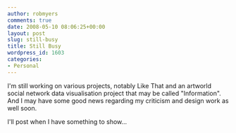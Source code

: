 ```yaml
---
author: robmyers
comments: true
date: 2008-05-10 08:06:25+00:00
layout: post
slug: still-busy
title: Still Busy
wordpress_id: 1603
categories:
- Personal
---
```


I'm still working on various projects, notably Like That and an artworld social network data visualisation project that may be called "Information". And I may have some good news regarding my criticism and design work as well soon.  
  
I'll post when I have something to show...  


